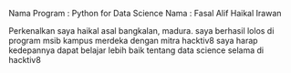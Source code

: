 Nama Program : Python for Data Science
Nama : Fasal Alif Haikal Irawan

Perkenalkan saya haikal asal bangkalan, madura. saya berhasil lolos di program msib kampus merdeka dengan mitra hacktiv8 saya harap kedepannya dapat belajar lebih baik tentang data science selama di hacktiv8